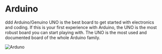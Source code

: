 # Arduino
ddd
Arduino/Genuino UNO is the best board to get started with electronics and coding. If this is your first experience with Arduino, the UNO is the most robust board you can start playing with. The UNO is the most used and documented board of the whole Arduino family.

![Arduno](static/img/gadget/arduino.png)